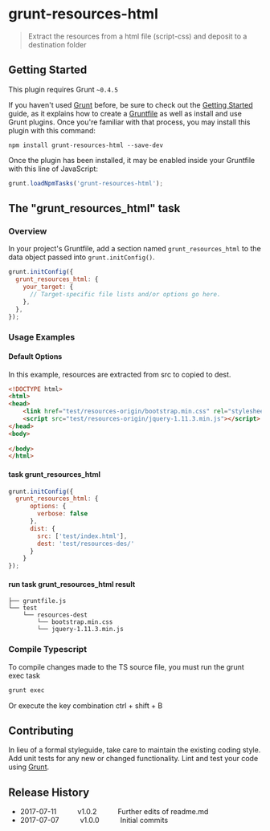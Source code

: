 # grunt-resources-html
 > Extract the resources from a html file (script-css) and deposit to a destination folder

## Getting Started
This plugin requires Grunt `~0.4.5`

If you haven't used [Grunt](http://gruntjs.com/) before, be sure to check out the [Getting Started](http://gruntjs.com/getting-started) guide, as it explains how to create a [Gruntfile](http://gruntjs.com/sample-gruntfile) as well as install and use Grunt plugins. Once you're familiar with that process, you may install this plugin with this command:

```shell
npm install grunt-resources-html --save-dev
```

Once the plugin has been installed, it may be enabled inside your Gruntfile with this line of JavaScript:

```js
grunt.loadNpmTasks('grunt-resources-html');
```

## The "grunt_resources_html" task

### Overview
In your project's Gruntfile, add a section named `grunt_resources_html` to the data object passed into `grunt.initConfig()`.

```js
grunt.initConfig({
  grunt_resources_html: {
    your_target: {
      // Target-specific file lists and/or options go here.
    },
  },
});
```
### Usage Examples

#### Default Options
In this example, resources are extracted from src to copied to dest.

```html
<!DOCTYPE html>
<html>
<head>    
    <link href="test/resources-origin/bootstrap.min.css" rel="stylesheet" />
    <script src="test/resources-origin/jquery-1.11.3.min.js"></script>
</head>
<body>
   
</body>
</html>
```

#### task grunt_resources_html

```js
grunt.initConfig({
  grunt_resources_html: {
      options: {
        verbose: false
      },
      dist: {
        src: ['test/index.html'],
        dest: 'test/resources-des/'
      }
    }
});
```
#### run task grunt_resources_html result

```shell
├── gruntfile.js
└── test
    └── resources-dest
        └── bootstrap.min.css
        └── jquery-1.11.3.min.js
```

### Compile Typescript
To compile changes made to the TS source file, you must run the grunt exec task

```js
grunt exec
```

Or execute the key combination ctrl + shift + B

## Contributing
In lieu of a formal styleguide, take care to maintain the existing coding style. Add unit tests for any new or changed functionality. Lint and test your code using [Grunt](http://gruntjs.com/).

## Release History
* 2017-07-11   v1.0.2   Further edits of readme.md
* 2017-07-07   v1.0.0   Initial commits

